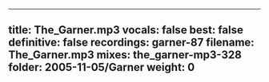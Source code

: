 
---
title: The_Garner.mp3
vocals: false
best: false
definitive: false
recordings: garner-87
filename: The_Garner.mp3
mixes: the_garner-mp3-328
folder: 2005-11-05/Garner
weight: 0
---
